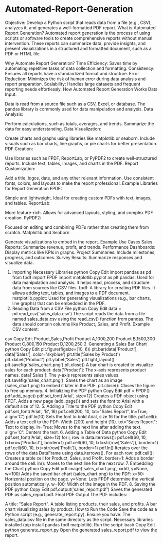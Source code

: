 # Automated-Report-Generation
Objective: Develop a Python script that reads data from a file (e.g., CSV), analyzes it, and generates a well-formatted PDF report.
What is Automated Report Generation?
Automated report generation is the process of using scripts or software tools to create comprehensive reports without manual intervention. These reports can summarize data, provide insights, and present visualizations in a structured and formatted document, such as a PDF or HTML file.

Why Automate Report Generation?
Time Efficiency: Saves time by automating repetitive tasks of data collection and formatting.
Consistency: Ensures all reports have a standardized format and structure.
Error Reduction: Minimizes the risk of human error during data analysis and report preparation.
Scalability: Handles large datasets and frequent reporting needs effortlessly.
How Automated Report Generation Works
Data Input:

Data is read from a source file such as a CSV, Excel, or database.
The pandas library is commonly used for data manipulation and analysis.
Data Analysis:

Perform calculations, such as totals, averages, and trends.
Summarize the data for easy understanding.
Data Visualization:

Create charts and graphs using libraries like matplotlib or seaborn.
Include visuals such as bar charts, line graphs, or pie charts for better presentation.
PDF Creation:

Use libraries such as FPDF, ReportLab, or PyPDF2 to create well-structured reports.
Include text, tables, images, and charts in the PDF.
Report Customization:

Add a title, logos, date, and any other relevant information.
Use consistent fonts, colors, and layouts to make the report professional.
Example Libraries for Report Generation
FPDF:

Simple and lightweight.
Ideal for creating custom PDFs with text, images, and tables.
ReportLab:

More feature-rich.
Allows for advanced layouts, styling, and complex PDF creation.
PyPDF2:

Focused on editing and combining PDFs rather than creating them from scratch.
Matplotlib and Seaborn:

Generate visualizations to embed in the report.
Example Use Cases
Sales Reports: Summarize revenue, profit, and trends.
Performance Dashboards: Display metrics like KPIs in graphs.
Project Summaries: Include milestones, progress, and outcomes.
Survey Results: Summarize responses and visualize data.

1. Importing Necessary Libraries
python
Copy
Edit
import pandas as pd
from fpdf import FPDF
import matplotlib.pyplot as plt
pandas: Used for data manipulation and analysis. It helps read, process, and structure data from sources like CSV files.
fpdf: A library for creating PDF files. It allows adding text, tables, and images to a PDF document.
matplotlib.pyplot: Used for generating visualizations (e.g., bar charts, line graphs) that can be embedded in the PDF.
2. Reading Data from a CSV File
python
Copy
Edit
data = pd.read_csv('sales_data.csv')
The script reads the data from a file named sales_data.csv using the read_csv() function from pandas.
The data should contain columns like Product, Sales, and Profit.
Example CSV content:

csv
Copy
Edit
Product,Sales,Profit
Product A,1000,200
Product B,1500,300
Product C,800,150
Product D,1200,250
3. Generating a Sales Bar Chart
python
Copy
Edit
plt.figure(figsize=(10, 6))
plt.bar(data['Product'], data['Sales'], color='skyblue')
plt.title('Sales by Product')
plt.xlabel('Product')
plt.ylabel('Sales')
plt.tight_layout()
plt.savefig('sales_chart.png')
plt.close()
A bar chart is created to visualize sales for each product:
data['Product']: The x-axis represents product names.
data['Sales']: The y-axis represents sales values.
plt.savefig('sales_chart.png'): Saves the chart as an image (sales_chart.png) to embed it later in the PDF.
plt.close(): Closes the figure to free up memory.
4. Initializing the PDF
python
Copy
Edit
pdf = FPDF()
pdf.add_page()
pdf.set_font('Arial', size=12)
Creates a PDF object using FPDF.
Adds a new page (add_page()) and sets the font to Arial with a default size of 12.
5. Adding a Title to the PDF
python
Copy
Edit
pdf.set_font('Arial', 'B', 16)
pdf.cell(200, 10, txt="Sales Report", ln=True, align='C')
pdf.ln(10)
Sets the font to bold Arial, size 16 for the title.
pdf.cell(): Adds a text cell to the PDF:
Width (200) and height (10).
txt="Sales Report": Text to display.
ln=True: Moves to the next line after adding the text.
align='C': Centers the text.
6. Adding a Table of Data
python
Copy
Edit
pdf.set_font('Arial', size=12)
for i, row in data.iterrows():
    pdf.cell(60, 10, txt=row['Product'], border=1)
    pdf.cell(60, 10, txt=str(row['Sales']), border=1)
    pdf.cell(60, 10, txt=str(row['Profit']), border=1)
    pdf.ln()
Iterates over the rows of the data DataFrame using data.iterrows().
For each row:
pdf.cell(): Creates a table cell for Product, Sales, and Profit.
border=1: Adds a border around the cell.
ln(): Moves to the next line for the next row.
7. Embedding the Chart
python
Copy
Edit
pdf.image('sales_chart.png', x=50, y=None, w=100)
Adds the saved bar chart (sales_chart.png) to the PDF:
x=50: Horizontal position on the page.
y=None: Lets FPDF determine the vertical position automatically.
w=100: Width of the image in the PDF.
8. Saving the PDF
python
Copy
Edit
pdf.output('sales_report.pdf')
Saves the generated PDF as sales_report.pdf.
Final PDF Output
The PDF includes:

A title: "Sales Report".
A table listing products, their sales, and profits.
A bar chart visualizing sales by product.
How to Run the Code
Save the code as a Python script (e.g., generate_report.py).
Ensure you have:
The sales_data.csv file in the same directory as the script.
Necessary libraries installed (pip install pandas fpdf matplotlib).
Run the script:
bash
Copy
Edit
python generate_report.py
Open the generated sales_report.pdf to view the report.
